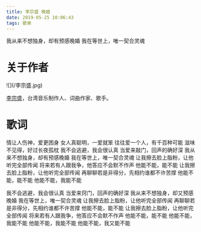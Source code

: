 ```yaml
---
title: 李宗盛 晚婚
date: 2019-05-25 10:06:43
tags: 歌单
---
```


我从来不想独身，却有预感晚婚
我在等世上，唯一契合灵魂

# 关于作者

<div style='width: 540px;'>![](/李宗盛.jpg)</div>

[李宗盛](https://zh.wikipedia.org/wiki/李宗盛)，台湾音乐制作人、词曲作家、歌手。

# 歌词

情让人伤神，爱更困身
女人真聪明，一爱就笨
往往爱一个人，有千百种可能
滋味不见得，好过长夜孤枕
我不会逃避，我会很认真
当爱来敲门，回声的确好深
我从来不想独身，却有预感晚婚
我在等世上，唯一契合灵魂
让我擦去脸上脂粉，让他听完全部传闻
将来若有人跟我争，他答应不会默不作声
他能不能，能不能
让我擦去脸上脂粉，让他听完全部传闻
再聊聊若是非得分，先相约谁都不许苦撑
他能不能，能不能
他能不能，我能不能

我不会逃避，我会很认真
当爱来窍门，回声的确好深
我从来不想独身，却又预感晚婚
我在等世上，唯一契合灵魂
让我擦去脸上脂粉，让他听完全部传闻
再聊聊若是非得分，先相约谁都不许苦撑
他能不能，能不能
让我擦去脸上脂粉，让他听完全部传闻
将来若有人跟我争，他答应不会默不作声
他能不能，能不能
他能不能，我能不能
他能不能，我能不能
他能不能，我又能不能
